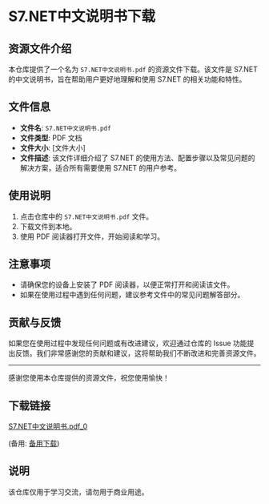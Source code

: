 # S7.NET中文说明书下载

## 资源文件介绍

本仓库提供了一个名为 `S7.NET中文说明书.pdf` 的资源文件下载。该文件是 S7.NET 的中文说明书，旨在帮助用户更好地理解和使用 S7.NET 的相关功能和特性。

## 文件信息

- **文件名**: `S7.NET中文说明书.pdf`
- **文件类型**: PDF 文档
- **文件大小**: [文件大小]
- **文件描述**: 该文件详细介绍了 S7.NET 的使用方法、配置步骤以及常见问题的解决方案，适合所有需要使用 S7.NET 的用户参考。

## 使用说明

1. 点击仓库中的 `S7.NET中文说明书.pdf` 文件。
2. 下载文件到本地。
3. 使用 PDF 阅读器打开文件，开始阅读和学习。

## 注意事项

- 请确保您的设备上安装了 PDF 阅读器，以便正常打开和阅读该文件。
- 如果在使用过程中遇到任何问题，建议参考文件中的常见问题解答部分。

## 贡献与反馈

如果您在使用过程中发现任何问题或有改进建议，欢迎通过仓库的 Issue 功能提出反馈。我们非常感谢您的贡献和建议，这将帮助我们不断改进和完善资源文件。

---

感谢您使用本仓库提供的资源文件，祝您使用愉快！

## 下载链接
[S7.NET中文说明书.pdf_0](https://pan.quark.cn/s/25dbc3f6c67d) 

(备用: [备用下载](https://pan.baidu.com/s/1nCgXSGZwEWJLs5gYUPJifg?pwd=1234))

## 说明

该仓库仅用于学习交流，请勿用于商业用途。
